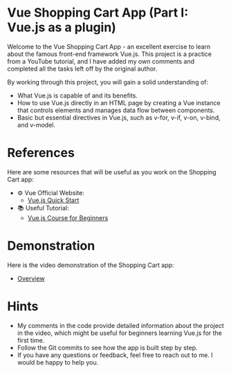# Vue Shopping Cart App (Part I: Vue.js as a plugin)

Welcome to the Vue Shopping Cart App - an excellent exercise to learn about the famous front-end framework Vue.js. This project is a practice from a YouTube tutorial, and I have added my own comments and completed all the tasks left off by the original author.

By working through this project, you will gain a solid understanding of:

- What Vue.js is capable of and its benefits.
- How to use Vue.js directly in an HTML page by creating a Vue instance that controls elements and manages data flow between components.
- Basic but essential directives in Vue.js, such as v-for, v-if, v-on, v-bind, and v-model.

# References

Here are some resources that will be useful as you work on the Shopping Cart app:

- ⚙️ Vue Official Website:
    - [Vue.js Quick Start](https://vuejs.org/guide/quick-start.html)
- 📚 Useful Tutorial:
    - [Vue.js Course for Beginners](https://www.youtube.com/watch?v=FXpIoQ_rT_c&t=0s)

# Demonstration

Here is the video demonstration of the Shopping Cart app:

* [Overview](https://drive.google.com/file/d/16yOt8abalpAvltDVBYfwFnKKWQSWKaNa/view?usp=share_link)

# Hints

- My comments in the code provide detailed information about the project in the video, which might be useful for beginners learning Vue.js for the first time.
- Follow the Git commits to see how the app is built step by step.
- If you have any questions or feedback, feel free to reach out to me. I would be happy to help you.
